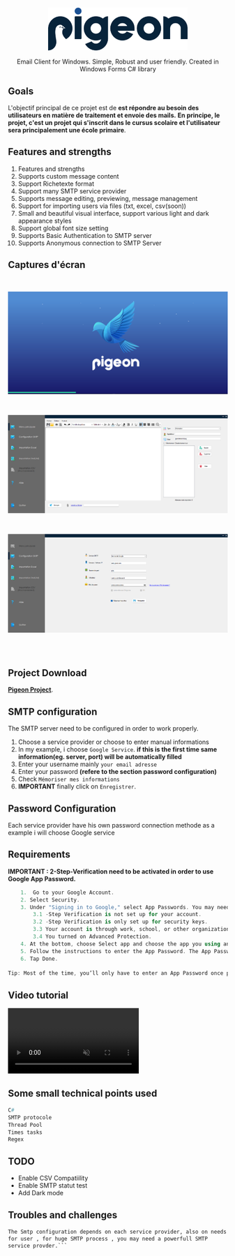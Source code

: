 <p align="center">
  <a href="" target="blank">
    <img src="https://raw.githubusercontent.com/wdikiz/wdikiz/3b3ef1590e0d58f359ff6105bb0089d6d129b7fb/projects/Logo%20blue.svg" width="320" alt="Pigeon Logo Blue" />
  </a>
</p>

<p align="center">
 Email Client for Windows. Simple, Robust and user friendly. Created in Windows Forms C#
 library
</p>


## Goals

L'objectif principal de ce projet est de <strong>est répondre au besoin des utilisateurs en matière de traitement et envoie des mails.</strong> **En principe, le projet, c'est un projet qui s'inscrit dans le cursus scolaire et l'utilisateur sera principalement une école primaire**.

## Features and strengths

1. Features and strengths
2. Supports custom message content
3. Support Richetexte format
4. Support many SMTP service provider
5. Supports message editing, previewing, message management
6. Support for importing users via files (txt, excel, csv(soon))
7. Small and beautiful visual interface, support various light and dark appearance styles
8. Support global font size setting
9. Supports Basic Authentication to SMTP server
10. Supports Anonymous connection to SMTP Server


## Captures d'écran

<br>

<p align="center">
  <a href="https://raw.githubusercontent.com/wdikiz/wdikiz/main/projects/Sp.png">
   <img alt="Pigeon" src="https://raw.githubusercontent.com/wdikiz/wdikiz/main/projects/Sp.png">
  </a>
</p>

<br>

<p align="center">
<a href="https://raw.githubusercontent.com/wdikiz/wdikiz/main/projects/Main.png">
<img alt="Pigeon-Smtp Screen" src= "https://raw.githubusercontent.com/wdikiz/wdikiz/main/projects/Main.png">
  </a>
</p>

<br>

<p align="center">
<a href="https://raw.githubusercontent.com/wdikiz/wdikiz/main/projects/Smtp.png">
<img alt="Pigeon-Main Screen" src= "https://raw.githubusercontent.com/wdikiz/wdikiz/main/projects/Smtp.png">
  </a>
</p>





<br>


<br>


## Project Download

<a href="https://github.com/wdikiz/Pigeon/releases">**Pigeon Project**</a>.


## SMTP configuration 

The SMTP server need to be configured in order to work properly.

1. Choose a service provider or choose to enter manual informations
2. In my example, i choose `Google Service`. **if this is the first time same information(eg. server, port) will be automatically filled**
3. Enter your username mainly `your email adresse`
4. Enter your password **(refere to the section password configuration)**
5. Check `Mémoriser mes informations`
6. **IMPORTANT** finally click on `Enregistrer`.

## Password Configuration

Each service provider have his own password connection methode as a example i will choose Google service

## Requirements
**IMPORTANT : 2-Step-Verification need to be activated in order to use Google App Password.**
```c#
    1.  Go to your Google Account.
    2. Select Security.
    3. Under "Signing in to Google," select App Passwords. You may need to sign in. If you don’t have this option, it might be because:
        3.1 -Step Verification is not set up for your account.
        3.2 -Step Verification is only set up for security keys.
        3.3 Your account is through work, school, or other organization.
        3.4 You turned on Advanced Protection.
    4. At the bottom, choose Select app and choose the app you using and then Select device and choose the device you’re using and then Generate.
    5. Follow the instructions to enter the App Password. The App Password is the 16-character code in the yellow bar on your device.
    6. Tap Done.

Tip: Most of the time, you’ll only have to enter an App Password once per app or device, so don’t worry about memorizing it.

```

## Video tutorial

 <video src="https://raw.githubusercontent.com/wdikiz/wdikiz/main/assets/tuto%20pour%20pigeon.mp4" controls="controls" muted="muted" playsinline="playsinline"></video> 


## Some small technical points used

```python
C#
SMTP protocole
Thread Pool
Times tasks
Regex
```


## TODO

- Enable CSV Compatiility
- Enable SMTP statut test
- Add Dark mode


## Troubles and challenges
```
The Smtp configuration depends on each service provider, also on needs for user , for huge SMTP process , you may need a powerfull SMTP service provder.```
